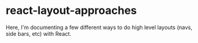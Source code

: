 # react-layout-approaches
Here, I'm documenting a few different ways to do high level layouts (navs, side bars, etc) with React. 
